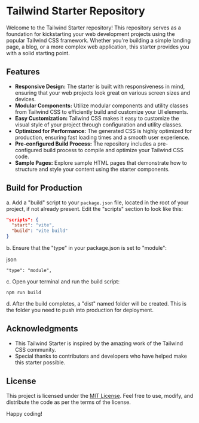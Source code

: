 # Tailwind Starter Repository

Welcome to the Tailwind Starter repository! This repository serves as a foundation for kickstarting your web development projects using the popular Tailwind CSS framework. Whether you're building a simple landing page, a blog, or a more complex web application, this starter provides you with a solid starting point.

## Features

- **Responsive Design:** The starter is built with responsiveness in mind, ensuring that your web projects look great on various screen sizes and devices.
- **Modular Components:** Utilize modular components and utility classes from Tailwind CSS to efficiently build and customize your UI elements.
- **Easy Customization:** Tailwind CSS makes it easy to customize the visual style of your project through configuration and utility classes.
- **Optimized for Performance:** The generated CSS is highly optimized for production, ensuring fast loading times and a smooth user experience.
- **Pre-configured Build Process:** The repository includes a pre-configured build process to compile and optimize your Tailwind CSS code.
- **Sample Pages:** Explore sample HTML pages that demonstrate how to structure and style your content using the starter components.


## Build for Production

a. Add a "build" script to your `package.json` file, located in the root of your project, if not already present. Edit the "scripts" section to look like this:
```json
"scripts": {
  "start": "vite",
  "build": "vite build"
}
```

b. Ensure that the "type" in your package.json is set to "module":

json
```
"type": "module",
```

c. Open your terminal and run the build script:
```
npm run build
```

d. After the build completes, a "dist" named folder will be created. This is the folder you need to push into production for deployment.

## Acknowledgments

- This Tailwind Starter is inspired by the amazing work of the Tailwind CSS community.
- Special thanks to contributors and developers who have helped make this starter possible.

## License

This project is licensed under the [MIT License](LICENSE). Feel free to use, modify, and distribute the code as per the terms of the license.


Happy coding!
